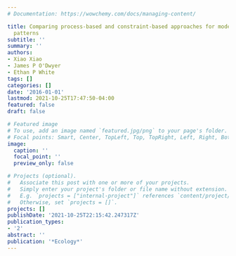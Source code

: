 ```yaml
---
# Documentation: https://wowchemy.com/docs/managing-content/

title: Comparing process-based and constraint-based approaches for modeling macroecological
  patterns
subtitle: ''
summary: ''
authors:
- Xiao Xiao
- James P O'Dwyer
- Ethan P White
tags: []
categories: []
date: '2016-01-01'
lastmod: 2021-10-25T17:47:50-04:00
featured: false
draft: false

# Featured image
# To use, add an image named `featured.jpg/png` to your page's folder.
# Focal points: Smart, Center, TopLeft, Top, TopRight, Left, Right, BottomLeft, Bottom, BottomRight.
image:
  caption: ''
  focal_point: ''
  preview_only: false

# Projects (optional).
#   Associate this post with one or more of your projects.
#   Simply enter your project's folder or file name without extension.
#   E.g. `projects = ["internal-project"]` references `content/project/deep-learning/index.md`.
#   Otherwise, set `projects = []`.
projects: []
publishDate: '2021-10-25T22:15:42.247317Z'
publication_types:
- '2'
abstract: ''
publication: '*Ecology*'
---
```

